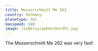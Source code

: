 ```yaml
---
title: Messerschmitt Me 262
country: Germany
planetype: Jet
maxspeed: 540
image: /zxbklsysaphmni0or4hl.jpg
---
```

T﻿he Messerschmitt Me 262 was very fast!